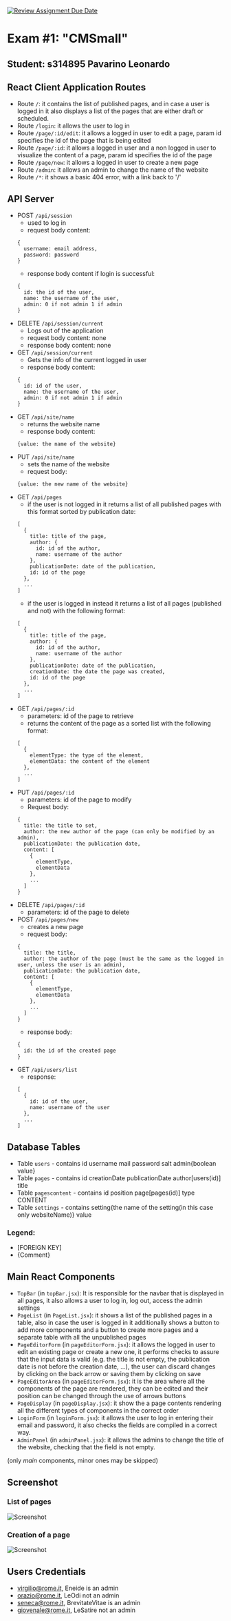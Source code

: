 [![Review Assignment Due Date](https://classroom.github.com/assets/deadline-readme-button-24ddc0f5d75046c5622901739e7c5dd533143b0c8e959d652212380cedb1ea36.svg)](https://classroom.github.com/a/8AapHqUJ)
# Exam #1: "CMSmall"
## Student: s314895 Pavarino Leonardo 

## React Client Application Routes

- Route `/`: it contains the list of published pages, and in case a user is logged in it also displays a list of the pages that are either draft or scheduled.
- Route `/login`: it allows the user to log in
- Route `/page/:id/edit`: it allows a logged in user to edit a page, param id specifies the id of the page that is being edited
- Route `/page/:id`: it allows a logged in user and a non logged in user to visualize the content of a page, param id specifies the id of the page
- Route `/page/new`: it allows a logged in user to create a new page
- Route `/admin`: it allows an admin to change the name of the website
- Route `/*`: it shows a basic 404 error, with a link back to '/'

## API Server

- POST `/api/session`
  - used to log in
  - request body content:
  ```
  {
    username: email address,
    password: password
  }
  ```
  - response body content if login is successful:
  ```
  {
    id: the id of the user,
    name: the username of the user,
    admin: 0 if not admin 1 if admin
  }
  ```
- DELETE `/api/session/current`
  - Logs out of the application
  - request body content: none
  - response body content: none
- GET `/api/session/current`
  - Gets the info of the current logged in user
  - response body content:
  ```
  {
    id: id of the user,
    name: the username of the user,
    admin: 0 if not admin 1 if admin
  }
  ```
- GET `/api/site/name`
  - returns the website name
  - response body content:
  ```
  {value: the name of the website}
  ```
- PUT `/api/site/name`
  - sets the name of the website
  - request body: 
  ```
  {value: the new name of the website}
  ```
- GET `/api/pages`
  - if the user is not logged in it returns a list of all published pages with this format sorted by publication date:
  ```
  [
    {
      title: title of the page,
      author: {
        id: id of the author,
        name: username of the author
      },
      publicationDate: date of the publication,
      id: id of the page
    },
    ...
  ]
  ```
  - if the user is logged in instead it returns a list of all pages (published and not) with the following format:
  ```
  [
    {
      title: title of the page,
      author: {
        id: id of the author,
        name: username of the author
      },
      publicationDate: date of the publication,
      creationDate: the date the page was created,
      id: id of the page
    },
    ...
  ]
  ```
- GET `/api/pages/:id`
  - parameters: id of the page to retrieve
  - returns the content of the page as a sorted list with the following format:
  ```
  [
    {
      elementType: the type of the element,
      elementData: the content of the element
    },
    ...
  ]
  ```
- PUT `/api/pages/:id`
  - parameters: id of the page to modify
  - Request body:
  ```
  {
    title: the title to set,
    author: the new author of the page (can only be modified by an admin),
    publicationDate: the publication date,
    content: [
      {
        elementType,
        elementData
      },
      ...
    ]
  }
  ```
- DELETE `/api/pages/:id`
  - parameters: id of the page to delete
- POST `/api/pages/new`
  - creates a new page
  - request body:
  ```
  {
    title: the title,
    author: the author of the page (must be the same as the logged in user, unless the user is an admin),
    publicationDate: the publication date,
    content: [
      {
        elementType,
        elementData
      },
      ...
    ]
  }
  ```
  - response body:
  ```
  {
    id: the id of the created page
  }
  ```
- GET `/api/users/list`
  - response:
  ```
  [
    {
      id: id of the user,
      name: username of the user
    },
    ...
  ]
  ```

## Database Tables

- Table `users` - contains id username mail password salt admin{boolean value}
- Table `pages` - contains id creationDate publicationDate author[users(id)] title
- Table `pagescontent` - contains id position page[pages(id)] type CONTENT
- Table `settings` - contains setting{the name of the setting(in this case only websiteName)} value

### Legend:
- [FOREIGN KEY]
- {Comment}

## Main React Components

- `TopBar` (in `topBar.jsx`): It is responsible for the navbar that is displayed in all pages, it also allows a user to log in, log out, access the admin settings
- `PageList` (in `PageList.jsx`): it shows a list of the published pages in a table, also in case the user is logged in it additionally shows a button to add more components and a button to create more pages and a separate table with all the unpublished pages
- `PageEditorForm` (in `pageEditorForm.jsx`): it allows the logged in user to edit an existing page or create a new one, it performs checks to assure that the input data is valid (e.g. the title is not empty, the publication date is not before the creation date, ...), the user can discard changes by clicking on the back arrow or saving them by clicking on save
- `PageEditorArea` (in `pageEditorForm.jsx`): it is the area where all the components of the page are rendered, they can be edited and their position can be changed through the use of arrows buttons
- `PageDisplay` (in `pageDisplay.jsx`): it show the a page contents rendering all the different types of components in the correct order
- `LoginForm` (in `loginForm.jsx`): it allows the user to log in entering their email and password, it also checks the fields are compiled in a correct way.
- `AdminPanel` (in `adminPanel.jsx`): it allows the admins to change the title of the website, checking that the field is not empty.

(only _main_ components, minor ones may be skipped)

## Screenshot
### List of pages
![Screenshot](./images/list%20of%20pages.png)
### Creation of a page
![Screenshot](./images/creation%20of%20pages.png)

## Users Credentials

- virgilio@rome.it, Eneide is an admin
- orazio@rome.it, LeOdi not an admin
- seneca@rome.it, BrevitateVitae is an admin
- giovenale@rome.it, LeSatire not an admin
